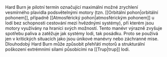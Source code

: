Hard Burn je pilotní termín označující maximální možné zrychlení vesmírného plavidla podsvětelnými motory (tzn. [[Orbitální pohon|orbitální pohonem]], případně [[Atmosférický pohon|atmosférickým pohonem]] u lodí bez schopnosti cestování mezi hvězdnými systémy), při kterém jsou motory využívány na hranici svých možností. Tento manévr výrazně zvyšuje spotřebu paliva a zatěžuje jak systémy lodi, tak posádku. Proto se používá jen v kritických situacích jako jsou únikové manévry nebo záchranné mise. Dlouhodobý Hard Burn může způsobit přehřátí motorů a strukturální poškození  extrémními silami působícími na [[Trup|trup]] lodi.